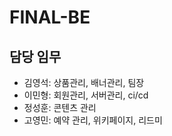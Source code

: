 # FINAL-BE
## 담당 임무
- 김영석: 상품관리, 배너관리, 팀장
- 이민형: 회원관리, 서버관리, ci/cd
- 정성훈: 콘텐츠 관리
- 고영민: 예약 관리, 위키페이지, 리드미
